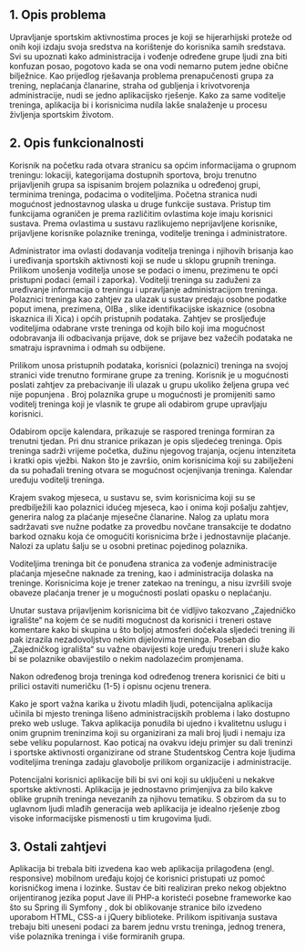 
## 1.	Opis problema
Upravljanje sportskim aktivnostima proces je koji se hijerarhijski proteže od onih koji izdaju svoja sredstva na korištenje do korisnika samih sredstava. Svi su upoznati kako administracija i vođenje određene grupe ljudi zna biti konfuzan posao, pogotovo kada se ona vodi nemarno putem jedne obične bilježnice. Kao prijedlog rješavanja problema prenapučenosti grupa za trening, neplaćanja članarine, straha od gubljenja i krivotvorenja administracije, nudi se jedno aplikacijsko rješenje. Kako za same voditelje treninga, aplikacija bi i korisnicima nudila lakše snalaženje u procesu življenja sportskim životom.


## 2.	Opis funkcionalnosti

Korisnik na početku rada otvara stranicu sa općim informacijama o grupnom treningu: lokaciji, kategorijama dostupnih sportova, broju trenutno prijavljenih grupa sa ispisanim brojem polaznika u određenoj grupi, terminima treninga, podacima o voditeljima. Početna stranica nudi mogućnost jednostavnog ulaska u druge funkcije sustava. Pristup tim funkcijama ograničen je prema različitim ovlastima koje imaju korisnici sustava. Prema ovlastima u sustavu razlikujemo neprijavljene korisnike, prijavljene korisnike polaznike treninga, voditelje treninga i administratore. 

Administrator ima ovlasti dodavanja voditelja treninga i njihovih brisanja kao i uređivanja sportskih aktivnosti koji se nude u sklopu grupnih treninga. Prilikom unošenja voditelja unose se podaci o imenu, prezimenu te opći pristupni podaci (email i zaporka). Voditelji treninga su zaduženi za uređivanje informacija o treningu i upravljanje administracijom treninga. Polaznici treninga kao zahtjev za ulazak u sustav predaju osobne podatke poput imena, prezimena, OIBa , slike identifikacijske iskaznice (osobna iskaznica ili Xica) i općih pristupnih podataka. Zahtjev se prosljeđuje voditeljima odabrane vrste treninga od kojih bilo koji ima mogućnost odobravanja ili odbacivanja prijave, dok se prijave bez važećih podataka ne smatraju ispravnima i odmah su odbijene.

Prilikom unosa pristupnih podataka, korisnici (polaznici) treninga na svojoj stranici vide trenutno formirane grupe za trening. Korisnik je u mogućnosti poslati zahtjev za prebacivanje ili ulazak u grupu ukoliko željena grupa već nije popunjena . Broj polaznika grupe u mogućnosti je promijeniti samo voditelj treninga koji je vlasnik te grupe ali odabirom grupe upravljaju korisnici. 

Odabirom opcije kalendara, prikazuje se raspored treninga formiran za trenutni tjedan. Pri dnu stranice prikazan je opis sljedećeg treninga. Opis treninga sadrži vrijeme početka, dužinu njegovog trajanja, ocjenu intenziteta i kratki opis vježbi. Nakon što je završio, onim korisnicima koji su zabilježeni da su pohađali trening otvara se mogućnost ocjenjivanja treninga. Kalendar uređuju voditelji treninga.

Krajem svakog mjeseca, u sustavu se, svim korisnicima koji su se predbilježili kao polaznici idućeg mjeseca, kao i onima koji pošalju zahtjev, generira nalog za plaćanje mjesečne članarine. Nalog za uplatu mora sadržavati sve nužne podatke za provedbu novčane transakcije te dodatno barkod oznaku koja će omogućiti korisnicima brže i jednostavnije plaćanje. Nalozi za uplatu šalju se u osobni pretinac pojedinog polaznika.

Voditeljima treninga bit će ponuđena stranica za vođenje administracije plaćanja mjesečne naknade za trening, kao i administracija dolaska na treninge. Korisnicima koje je trener zatekao na treningu, a nisu izvršili svoje obaveze plaćanja trener je u mogućnosti poslati opasku o neplaćanju.

Unutar sustava prijavljenim korisnicima bit će vidljivo takozvano „Zajedničko igralište“ na kojem će se nuditi mogućnost da korisnici i treneri ostave komentare kako bi skupina u što boljoj atmosferi dočekala sljedeći trening ili pak izrazila nezadovoljstvo nekim dijelovima treninga. Poseban dio „Zajedničkog igrališta“ su važne obavijesti koje uređuju treneri i služe kako bi se polaznike obavijestilo o nekim nadolazećim promjenama. 

Nakon određenog broja treninga kod određenog trenera korisnici će biti u prilici ostaviti numeričku (1-5) i opisnu ocjenu trenera. 

Kako je sport važna karika u životu mladih ljudi, potencijalna aplikacija
učinila bi mjesto treninga lišeno administracijskih problema i lako dostupno preko web usluge. Takva aplikacija ponudila bi ujedno i kvalitetnu uslugu i onim grupnim treninzima koji su organizirani za mali broj ljudi i nemaju iza sebe veliku popularnost. Kao poticaj na ovakvu ideju primjer su dali treninzi i sportske aktivnosti organizirane od strane Studentskog Centra koje ljudima voditeljima treninga zadaju glavobolje prilikom organizacije i administracije. 

Potencijalni korisnici aplikacije bili bi svi oni koji su uključeni u nekakve sportske aktivnosti. Aplikacija je jednostavno primjenjiva za bilo kakve oblike grupnih treninga nevezanih za njihovu tematiku. S obzirom da su to uglavnom ljudi mlađih generacija web aplikacija je idealno rješenje zbog visoke informacijske pismenosti u tim krugovima ljudi.


## 3.	Ostali zahtjevi 

Aplikacija bi trebala biti izvedena kao web aplikacija prilagođena (engl. responsive) mobilnom uređaju kojoj će korisnici pristupati uz pomoć korisničkog imena i lozinke. Sustav će biti realiziran preko nekog objektno orijentiranog jezika poput Jave ili PHP-a koristeći posebne frameworke kao što su Spring ili Symfony , dok bi oblikovanje stranice bilo izvedeno uporabom HTML, CSS-a i jQuery biblioteke. Prilikom ispitivanja sustava trebaju biti uneseni podaci za barem jednu vrstu treninga, jednog trenera, više polaznika treninga i više formiranih grupa.
